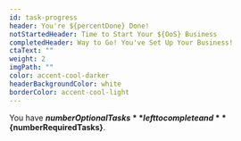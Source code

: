 ```yaml
---
id: task-progress
header: You're ${percentDone} Done!
notStartedHeader: Time to Start Your ${OoS} Business
completedHeader: Way to Go! You've Set Up Your Business!
ctaText: ""
weight: 2
imgPath: ""
color: accent-cool-darker
headerBackgroundColor: white
borderColor: accent-cool-light
---
```


You have **${numberOptionalTasks}** left to complete and **${numberRequiredTasks}**.
